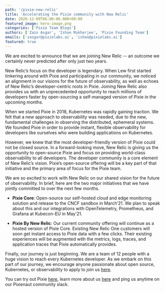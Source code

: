 ```yaml
---
path: '/pixie-new-relic'
title: 'Accelerating the Pixie community with New Relic'
date: 2020-12-09T06:00:00.000+00:00
featured_image: hero-image.png
categories: ['Pixie Team Blogs']
authors: ['Zain Asgar', 'Ishan Mukherjee', 'Pixie Founding Team']
emails: ['zasgar@pixielabs.ai', 'ishan@pixielabs.ai']
featured: true
---
```

We are excited to announce that we are joining New Relic -- an outcome we certainly never predicted after only just two years.

New Relic’s focus on the developer is legendary. When Lew first started tinkering around with Pixie and participating in our community, we noticed an alignment in our visions for the future of observability, as well as echoes of New Relic’s developer-centric roots in Pixie. Joining New Relic also provides us with an unprecedented opportunity to reach millions of developers faster by open-sourcing a self-managed version of Pixie in the upcoming months.

When we started Pixie in 2018, Kubernetes was rapidly gaining traction. We felt that a new approach to observability was needed, due to the new, fundamental challenges in observing the distributed, ephemeral systems. We founded Pixie in order to provide instant, flexible observability for developers like ourselves who were building applications on Kubernetes.

However, we knew that the most developer-friendly version of Pixie could not be closed source. In a forward-looking move, New Relic is giving us the opportunity to open-source Pixie and focus on providing world-class observability to all developers. The developer community is a core element of New Relic’s vision. Pixie’s open-source offering will be a key part of that initiative and the primary area of focus for the Pixie team.

We are so excited to work with New Relic on our shared vision for the future of observability. In brief, here are the two major initiatives that we have jointly committed to over the next few months.

* **Pixie Core**: Open-source our self-hosted cloud and edge monitoring solution and release to the CNCF sandbox in March’21. We plan to speak about this and our integrations with OpenTelemetry, Prometheus, and Grafana at Kubecon-EU in May’21.


* **Pixie By New Relic**: Our current community offering will continue as a hosted version of Pixie Core. Existing New Relic One customers will soon get instant access to Pixie data with a few clicks. Their existing experiences will be augmented with the metrics, logs, traces, and application traces that Pixie automatically provides.

Finally, our journey is just beginning. We are a team of 12 people with a huge vision to reach every Kubernetes developer. As we embark on this part of our journey, we encourage anyone passionate about open source, Kubernetes, or observability to apply to join us [here](https://pixielabs.ai/careers/).

You can try out Pixie [here](https://work.withpixie.ai/auth/signup?UTM=PXNR), learn more about us [here](https://pixielabs.ai/) and ping us anytime on our Pixienaut community slack.
